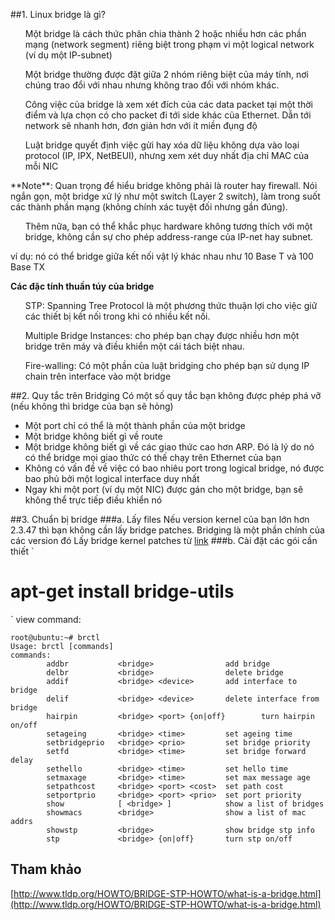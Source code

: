 ﻿##1. Linux bridge là gì?
<ul> Một bridge là cách thức phân chia thành 2 hoặc nhiều hơn các phần mạng (network segment) riêng biệt trong phạm vi một logical network (ví dụ một IP-subnet)</ul>
<ul> Một bridge thường được đặt giữa 2 nhóm riêng biệt của máy tính, nơi chúng trao đổi với nhau nhưng không trao đổi với nhóm khác. </ul>
<ul> Công việc của bridge là xem xét đích của các data packet tại một thời điểm và lựa chọn có cho packet đi tới side khác của Ethernet. Dẫn tới network sẽ nhanh hơn, đơn giản hơn với ít miền đụng độ </ul>
<ul>  </ul>
<ul> Luật bridge quyết định việc gửi hay xóa dữ liệu không dựa vào loại protocol (IP, IPX, NetBEUI), nhưng xem xét duy nhất địa chỉ MAC của mỗi NIC </ul>
**Note**: Quan trọng để hiểu bridge không phải là router hay firewall. Nói ngắn gọn, một bridge xử lý như một switch (Layer 2 switch), làm trong suốt các thành phần mạng (không chính xác tuyệt đối nhưng gần đúng).
<ul> Thêm nữa, bạn có thể khắc phục hardware không tương thích với một bridge, không cần sự cho phép address-range của IP-net hay subnet. </ul>
ví dụ: nó có thể bridge giữa kết nối vật lý khác nhau như 10 Base T và 100 Base TX

**Các đặc tính thuần túy của bridge**
<ul> STP: Spanning Tree Protocol là một phương thức thuận lợi cho việc giữ các thiết bị kết nối trong khi có nhiều kết nối.</ul>
<ul> Multiple Bridge Instances: cho phép bạn chạy được nhiều hơn một bridge trên máy và điều khiển một cái tách biệt nhau. </ul>
<ul> Fire-walling: Có một phần của luật bridging cho phép bạn sử dụng IP chain trên interface vào một bridge </ul>

##2. Quy tắc trên Bridging
Có một số quy tắc bạn không được phép phá vỡ (nếu không thì bridge của bạn sẽ hỏng)
<ul> 
<li> Một port chỉ có thể là một thành phần của một bridge  </li>
<li> Một bridge không biết gì về route </li>
<li> Một bridge không biết gì về các giao thức cao hơn ARP. Đó là lý do nó có thể bridge mọi giao thức có thế chạy trên Ethernet của bạn </li>
<li> Không có vấn đề về việc có bao nhiêu port trong logical bridge, nó được bao phủ bởi một logical interface duy nhất </li>
<li> Ngay khi một port (ví dụ một NIC) được gán cho một bridge, bạn sẽ không thể trực tiếp điều khiển nó </li>
 </ul>

##3. Chuẩn bị bridge
###a. Lấy files
Nếu version kernel của bạn lớn hơn 2.3.47 thì bạn không cần lấy bridge patches. Bridging là một phần chính của các version đó 
Lấy bridge kernel patches từ [link](http://www.math.leidenuniv.nl/~buytenh/bridge/)
###b. Cài đặt các gói cần thiết
`
# apt-get install bridge-utils
`
view command:
```
root@ubuntu:~# brctl
Usage: brctl [commands]
commands:
        addbr           <bridge>                add bridge
        delbr           <bridge>                delete bridge
        addif           <bridge> <device>       add interface to bridge
        delif           <bridge> <device>       delete interface from bridge
        hairpin         <bridge> <port> {on|off}        turn hairpin on/off
        setageing       <bridge> <time>         set ageing time
        setbridgeprio   <bridge> <prio>         set bridge priority
        setfd           <bridge> <time>         set bridge forward delay
        sethello        <bridge> <time>         set hello time
        setmaxage       <bridge> <time>         set max message age
        setpathcost     <bridge> <port> <cost>  set path cost
        setportprio     <bridge> <port> <prio>  set port priority
        show            [ <bridge> ]            show a list of bridges
        showmacs        <bridge>                show a list of mac addrs
        showstp         <bridge>                show bridge stp info
        stp             <bridge> {on|off}       turn stp on/off
```



## Tham khảo
[http://www.tldp.org/HOWTO/BRIDGE-STP-HOWTO/what-is-a-bridge.html](http://www.tldp.org/HOWTO/BRIDGE-STP-HOWTO/what-is-a-bridge.html)


